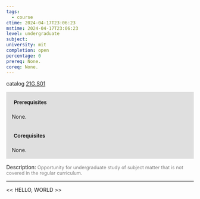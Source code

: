 ```yaml
---
tags:
  - course
ctime: 2024-04-17T23:06:23
mstime: 2024-04-17T23:06:23
level: undergraduate
subject: 
university: mit
completion: open
percentage: 0
prereq: None.
coreq: None.
---
```


catalog [21G.S01](http://student.mit.edu/catalog/m21Gs.html#21G.S01)

<span style="display: block; padding: 15px; background-color: rgb(100, 100, 100, 0.2);"><font id="m_prereq2277_0" style="display: block; font-family: Arial, sans-serif; font-weight: bold; padding: 5px">Prerequisites</font><br><span id="prereq2277_0">None.</span></span>
<span style="display: block; padding: 15px; background-color: rgb(100, 100, 100, 0.2);"><font id="m_coreq2277_0" style="display: block; font-family: Arial, sans-serif; font-weight: bold; padding: 5px">Corequisites</font><br><span id="coreq2277_0">None.</span></span>

<font style="">Description:</font>
<font style="color: grey; font-size: 0.8rem;">Opportunity for undergraduate study of subject matter that is not covered in the regular curriculum.</font>



---

<< HELLO, WORLD >>
